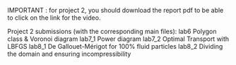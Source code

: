 IMPORTANT : for project 2, you should download the report pdf to be able to click on the link for the video. 

Project 2 submissions (with the corresponding main files):
lab6 Polygon class & Voronoi diagram
lab7_1  Power diagram
lab7_2 Optimal Transport with LBFGS
lab8_1 De Gallouet-Mérigot for 100% fluid particles
lab8_2 Dividing the domain and ensuring incompressibility
